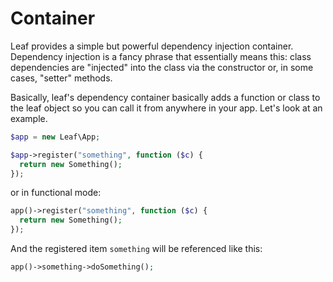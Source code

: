 # Container

Leaf provides a simple but powerful dependency injection container. Dependency injection is a fancy phrase that essentially means this: class dependencies are "injected" into the class via the constructor or, in some cases, "setter" methods.

Basically, leaf's dependency container basically adds a function or class to the leaf object so you can call it from anywhere in your app. Let's look at an example.

```php
$app = new Leaf\App;

$app->register("something", function ($c) {
  return new Something();
});
```

or in functional mode:

```php
app()->register("something", function ($c) {
  return new Something();
});
```

And the registered item `something` will be referenced like this:

```php
app()->something->doSomething();
```
